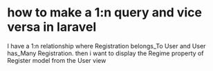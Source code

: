 
# how to make a 1:n query and vice versa in laravel


I have a 1:n relationship where
Registration belongs_To User and User has_Many Registration.
then i want to display the Regime property of Register model from the User view

        